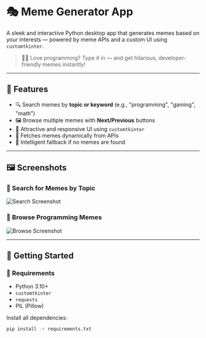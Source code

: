 # 🎭 Meme Generator App

A sleek and interactive Python desktop app that generates memes based on your interests — powered by meme APIs and a custom UI using `customtkinter`.

> 👨‍💻 Love programming? Type it in — and get hilarious, developer-friendly memes instantly!

---

## 🌟 Features

- 🔍 Search memes by **topic or keyword** (e.g., "programming", "gaming", "math")
- 🖼️ Browse multiple memes with **Next/Previous** buttons
- 🎨 Attractive and responsive UI using `customtkinter`
- 📡 Fetches memes dynamically from APIs
- 🧠 Intelligent fallback if no memes are found

---

## 🖼️ Screenshots

### 🎯 Search for Memes by Topic  
![Search Screenshot](./screenshots/screenshot1.png)

### 📸 Browse Programming Memes  
![Browse Screenshot](./screenshots/screenshot2.png)

---

## 🚀 Getting Started

### 🔧 Requirements

- Python 3.10+
- `customtkinter`
- `requests`
- PIL (Pillow)

Install all dependencies:
```bash
pip install -r requirements.txt
